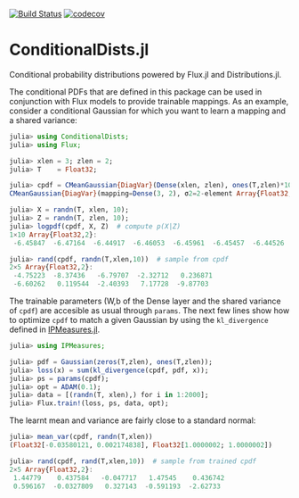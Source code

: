 [![Build Status](https://travis-ci.com/aicenter/ConditionalDists.jl.svg?branch=master)](https://travis-ci.com/aicenter/ConditionalDists.jl)
[![codecov](https://codecov.io/gh/aicenter/ConditionalDists.jl/branch/master/graph/badge.svg)](https://codecov.io/gh/aicenter/ConditionalDists.jl)

# ConditionalDists.jl

Conditional probability distributions powered by Flux.jl and Distributions.jl.

The conditional PDFs that are defined in this package can be used in
conjunction with Flux models to provide trainable mappings. As an example,
consider a conditional Gaussian for which you want to learn a mapping and a
shared variance:

```julia
julia> using ConditionalDists;
julia> using Flux;

julia> xlen = 3; zlen = 2;
julia> T    = Float32;

julia> cpdf = CMeanGaussian{DiagVar}(Dense(xlen, zlen), ones(T,zlen)*10)
CMeanGaussian{DiagVar}(mapping=Dense(3, 2), σ2=2-element Array{Float32,1}

julia> X = randn(T, xlen, 10);
julia> Z = randn(T, zlen, 10);
julia> logpdf(cpdf, X, Z)  # compute p(X|Z)
1×10 Array{Float32,2}:
 -6.45847  -6.47164  -6.44917  -6.46053  -6.45961  -6.45457  -6.44526  -6.4592  -6.47359  -6.45476

julia> rand(cpdf, randn(T,xlen,10))  # sample from cpdf
2×5 Array{Float32,2}:
 -4.75223  -8.37436   -6.79707  -2.32712   0.236871
 -6.60262   0.119544  -2.40393   7.17728  -9.87703 
```

The trainable parameters (W,b of the Dense layer and the shared variance of
`cpdf`) are accesible as usual through `params`.  The next few lines show how
to optimize `cpdf` to match a given Gaussian by using the `kl_divergence` defined
in [IPMeasures.jl](https://github.com/aicenter/IPMeasures.jl).

```julia
julia> using IPMeasures;

julia> pdf = Gaussian(zeros(T,zlen), ones(T,zlen));
julia> loss(x) = sum(kl_divergence(cpdf, pdf, x));
julia> ps = params(cpdf);
julia> opt = ADAM(0.1);
julia> data = [(randn(T, xlen),) for i in 1:2000];
julia> Flux.train!(loss, ps, data, opt);
```

The learnt mean and variance are fairly close to a standard normal:
```julia
julia> mean_var(cpdf, randn(T,xlen))
(Float32[-0.03580121, 0.002174838], Float32[1.0000002; 1.0000002])

julia> rand(cpdf, rand(T,xlen,10))  # sample from trained cpdf
2×5 Array{Float32,2}:
 1.44779    0.437584   -0.047717   1.47545    0.436742
 0.596167  -0.0327809   0.327143  -0.591193  -2.62733
```
